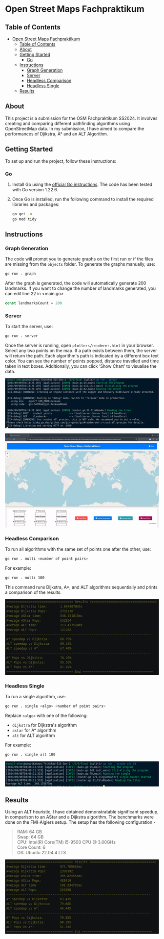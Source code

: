 # Open Street Maps Fachpraktikum

## Table of Contents

- [Open Street Maps Fachpraktikum](#open-street-maps-fachpraktikum)
  - [Table of Contents](#table-of-contents)
  - [About](#about)
  - [Getting Started](#getting-started)
    - [Go](#go)
  - [Instructions](#instructions)
    - [Graph Generation](#graph-generation)
    - [Server](#server)
    - [Headless Comparison](#headless-comparison)
    - [Headless Single](#headless-single)
  - [Results](#results)

## About

This project is a submission for the OSM Fachpraktikum SS2024. It involves creating and comparing different pathfinding algorithms using OpenStreetMap data.
In my submission, I have aimed to compare the performances of Djikstra, A* and an ALT Algorithm.

## Getting Started

To set up and run the project, follow these instructions:

### Go

1. Install Go using the [official Go instructions](https://go.dev/doc/install). The code has been tested with Go version 1.22.6.

2. Once Go is installed, run the following command to install the required libraries and packages:

   ```bash
   go get -u
   go mod tidy
   ```

## Instructions

### Graph Generation

The code will prompt you to generate graphs on the first run or if the files are missing from the `objects` folder. To generate the graphs manually, use:

```bash
go run . graph
```
After the graph is generated, the code will automatically generate 200 landmarks. If you want to change the number of landmarks generated, you can edit line 22 in <main.go>

```go
const landmarksCount = 200
```


### Server

To start the server, use:

```bash
go run . server
```

Once the server is running, open `plotters/renderer.html` in your browser. Select any two points on the map. If a path exists between them, the server will return the path. Each algorithm's path is indicated by a different box text color. You can see the number of points popped, distance travelled and time taken in text boxes. Additionally, you can click 'Show Chart' to visualise the data.

![Server](final/docs/pic3.png)
<p align="center">
  <img src="final/docs/mov1.gif" />
</p>


### Headless Comparison

To run all algorithms with the same set of points one after the other, use:

```bash
go run . multi <number of point pairs>
```

For example:

```bash
go run . multi 100
```

This command runs Dijkstra, A*, and ALT algorithms sequentially and prints a comparison of the results.

![Comparative result](final/docs/pic1.png)

### Headless Single

To run a single algorithm, use:

```bash
go run . single <algo> <number of point pairs>
```

Replace `<algo>` with one of the following:
- `dijkstra` for Dijkstra's algorithm
- `astar` for A* algorithm
- `alt` for ALT algorithm

For example:

```bash
go run . single alt 100
```

![Single run](final/docs/pic2.png)

## Results
Using an ALT heuristic, I have obtained demonstratable significant speedup, in comparison to an AStar and a Dijkstra algorithm.
The benchmarks were done on the FMI-Algiers setup. The setup has the following configuration - 

> RAM:  64 GB  
> Swap: 64 GB  
> CPU:  Intel(R) Core(TM) i5-9500 CPU @ 3.00GHz  
>       Core Count: 6  
> OS:   Ubuntu 22.04.4 LTS  

![Results](final/docs/pic5.png)